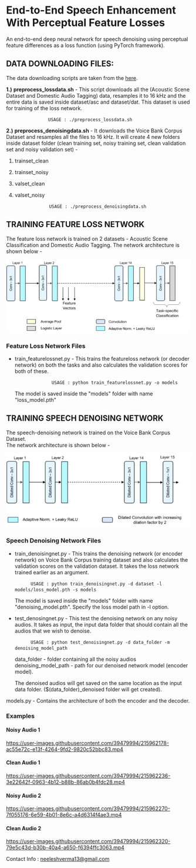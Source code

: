 # End-to-End Speech Enhancement With Perceptual Feature Losses

An end-to-end deep neural network for speech denoising using perceptual feature differences as a loss function (using PyTorch framework).

## DATA DOWNLOADING FILES: ##

The data downloading scripts are taken from the [here](https://github.com/francoisgermain/SpeechDenoisingWithDeepFeatureLosses). 

**1.)** **preprocess_lossdata.sh** - This script downloads all the (Acoustic Scene Dataset and Domestic Audio Tagging) data, resamples it to 16 kHz and the entire data is saved inside dataset/asc and dataset/dat. This dataset is used for training of the loss network.

					USAGE : ./preprocess_lossdata.sh

**2.)** **preprocess_denoisingdata.sh** - It downloads the Voice Bank Corpus Dataset and resamples all the files to 16 kHz. It will create 4 new folders inside dataset folder (clean training set, noisy training set, clean validation set and noisy validation set) - 
1) trainset_clean
2) trainset_noisy
3) valset_clean
4) valset_noisy

					USAGE : ./preprocess_denoisingdata.sh

## TRAINING FEATURE LOSS NETWORK ##

The feature loss network is trained on 2 datasets - Acoustic Scene Classification and Domestic Audio Tagging. 
The network architecture is shown below - 

![Feature Loss Network](https://github.com/neeleshverma/Speech-Enhancement/blob/main/report_and_figs/feature_loss_net.png)

### Feature Loss Network Files ###

* train_featurelossnet.py - This trains the featureloss network (or decoder network) on both the tasks and also calculates the validation scores for both of these.

					USAGE : python train_featurelossnet.py -o models

   The model is saved inside the "models" folder with name "loss_model.pth"



## TRAINING SPEECH DENOISING NETWORK ## 

The speech-denoising network is trained on the Voice Bank Corpus Dataset.  
The network architecture is shown below - 

![Denoising Network](https://github.com/neeleshverma/Speech-Enhancement/blob/main/report_and_figs/denoising_net.png)

### Speech Denoising Network Files ###

* train_denoisingnet.py - This trains the denoising network (or encoder network) on Voice Bank Corpus training dataset and also calculates the validation scores on the validation dataset. It takes the loss network trained earlier as an argument.
						
			USAGE : python train_denoisingnet.py -d dataset -l models/loss_model.pth -s models

   The model is saved inside the "models" folder with name "denoising_model.pth". Specify the loss model path in -l option.


* test_denosingnet.py - This test the denoising network on any noisy audios. It takes as input, the input data folder that should contain all the audios that we wish to denoise.

			USAGE : python test_denoisingnet.py -d data_folder -m denoising_model_path

   data_folder - folder containing all the noisy audios   
   denoising_model_path - path for our denoised network model (encoder model).  

   The denoised audios will get saved on the same location as the input data folder. ($(data_folder)_denoised folder will get created).


models.py - Contains the architecture of both the encoder and the decoder.



### Examples
#### Noisy Audio 1



https://user-images.githubusercontent.com/39479994/215962178-ac55e72c-e13f-4264-9fd2-9820c52bbc83.mp4


#### Clean Audio 1


https://user-images.githubusercontent.com/39479994/215962236-3e22642f-0963-4b12-b88b-86ab0b4fdc28.mp4


#### Noisy Audio 2



https://user-images.githubusercontent.com/39479994/215962270-7f055176-6e59-4b01-8e6c-a4d6314f4ae3.mp4


#### Clean Audio 2


https://user-images.githubusercontent.com/39479994/215962320-79e5c43d-b30b-40a4-a650-f6394ffc3063.mp4




Contact Info : neeleshverma13@gmail.com
